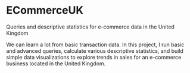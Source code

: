 # ECommerceUK
Queries and descriptive statistics for e-commerce data in the United Kingdom

We can learn a lot from basic transaction data. In this project, I run basic and advanced queries, calculate various descriptive statistics, and build simple data visualizations to explore trends in sales for an e-commerce business located in the United Kingdom.
